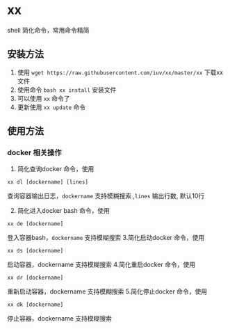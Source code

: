 # xx
shell 简化命令，常用命令精简
## 安装方法
1. 使用 `wget https://raw.githubusercontent.com/iuv/xx/master/xx` 下载xx文件
2. 使用命令 `bash xx install` 安装文件
3. 可以使用 `xx` 命令了
4. 更新使用 `xx update` 命令

## 使用方法
### docker 相关操作
1. 简化查询docker 命令，使用  
```shell
xx dl [dockername] [lines]
```
查询容器输出日志，`dockername` 支持模糊搜索 ,`lines` 输出行数, 默认10行

2. 简化进入docker bash 命令，使用  
```shell
xx de [dockername]
```
登入容器bash，`dockername` 支持模糊搜索
3.简化启动docker 命令，使用
```shell
xx ds [dockername]
```
启动容器，dockername 支持模糊搜索
4.简化重启docker 命令，使用
```shell
xx dr [dockername]
```
重新启动容器，dockername 支持模糊搜索
5.简化停止docker 命令，使用
```shell
xx dk [dockername]
```
停止容器，dockername 支持模糊搜索

